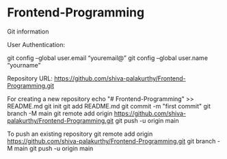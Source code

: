 # Frontend-Programming
Git information

User Authentication:

git config –global user.email “youremail@”
git config –global user.name “yourname”

Repository URL: https://github.com/shiva-palakurthy/Frontend-Programming.git

For creating a new repository
echo "# Frontend-Programming" >> README.md
git init
git add README.md
git commit -m "first commit"
git branch -M main
git remote add origin https://github.com/shiva-palakurthy/Frontend-Programming.git
git push -u origin main

To push an existing repository
git remote add origin https://github.com/shiva-palakurthy/Frontend-Programming.git
git branch -M main
git push -u origin main
